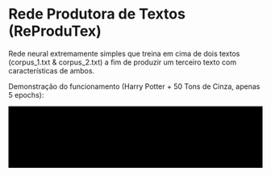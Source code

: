 # Rede Produtora de Textos (ReProduTex)
Rede neural extremamente simples que treina em cima de dois textos (corpus_1.txt & corpus_2.txt) a fim de produzir um terceiro texto com características de ambos.


Demonstração do funcionamento (Harry Potter + 50 Tons de Cinza, apenas 5 epochs):

![reprodutex](https://github.com/alexandre-barroso/reprodutex/blob/main/reprodutex_opt.gif)


